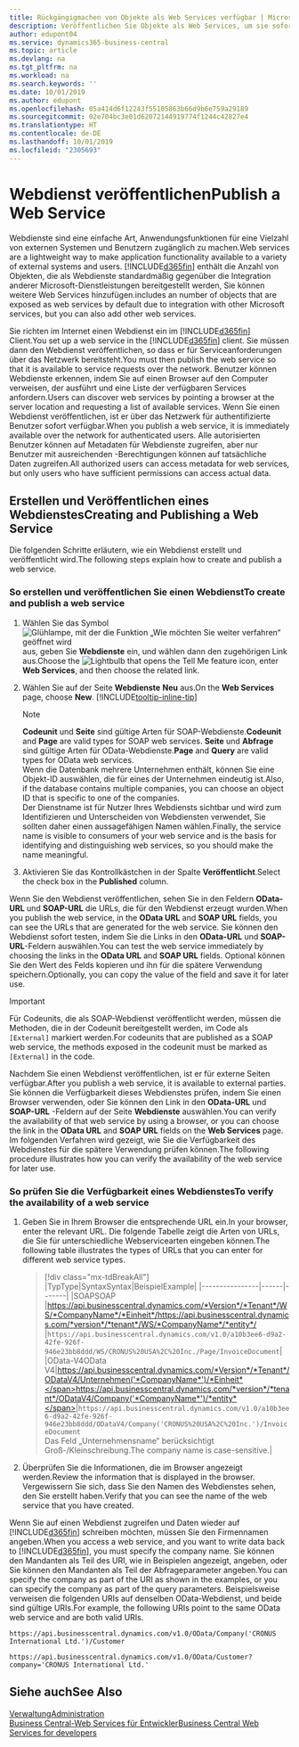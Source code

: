 ```yaml
---
title: Rückgängigmachen von Objekte als Web Services verfügbar | Microsoft Docs
description: Veröffentlichen Sie Objekte als Web Services, um sie sofort für Ihre Business Central-Lösung bereitzustellen.
author: edupont04
ms.service: dynamics365-business-central
ms.topic: article
ms.devlang: na
ms.tgt_pltfrm: na
ms.workload: na
ms.search.keywords: ''
ms.date: 10/01/2019
ms.author: edupont
ms.openlocfilehash: 05a414d6f12243f55105863b66d9b6e759a29189
ms.sourcegitcommit: 02e704bc3e01d62072144919774f1244c42827e4
ms.translationtype: HT
ms.contentlocale: de-DE
ms.lasthandoff: 10/01/2019
ms.locfileid: "2305693"
---
```

# <a name="publish-a-web-service"></a><span data-ttu-id="9315c-103">Webdienst veröffentlichen</span><span class="sxs-lookup"><span data-stu-id="9315c-103">Publish a Web Service</span></span>

<span data-ttu-id="9315c-104">Webdienste sind eine einfache Art, Anwendungsfunktionen für eine Vielzahl von externen Systemen und Benutzern zugänglich zu machen.</span><span class="sxs-lookup"><span data-stu-id="9315c-104">Web services are a lightweight way to make application functionality available to a variety of external systems and users.</span></span> [!INCLUDE[d365fin](includes/d365fin_md.md)] <span data-ttu-id="9315c-105">enthält die Anzahl von Objekten, die als Webdienste standardmäßig gegenüber die Integration anderer Microsoft-Dienstleistungen bereitgestellt werden, Sie können weitere Web Services hinzufügen.</span><span class="sxs-lookup"><span data-stu-id="9315c-105">includes an number of objects that are exposed as web services by default due to integration with other Microsoft services, but you can also add other web services.</span></span>  

<span data-ttu-id="9315c-106">Sie richten im Internet einen Webdienst ein im [!INCLUDE[d365fin](includes/d365fin_md.md)] Client.</span><span class="sxs-lookup"><span data-stu-id="9315c-106">You set up a web service in the [!INCLUDE[d365fin](includes/d365fin_md.md)] client.</span></span> <span data-ttu-id="9315c-107">Sie müssen dann den Webdienst veröffentlichen, so dass er für Serviceanforderungen über das Netzwerk bereitsteht.</span><span class="sxs-lookup"><span data-stu-id="9315c-107">You must then publish the web service so that it is available to service requests over the network.</span></span> <span data-ttu-id="9315c-108">Benutzer können Webdienste erkennen, indem Sie auf einen Browser auf den Computer verweisen, der ausführt und eine Liste der verfügbaren Services anfordern.</span><span class="sxs-lookup"><span data-stu-id="9315c-108">Users can discover web services by pointing a browser at the server location and requesting a list of available services.</span></span> <span data-ttu-id="9315c-109">Wenn Sie einen Webdienst veröffentlichen, ist er über das Netzwerk für authentifizierte Benutzer sofort verfügbar.</span><span class="sxs-lookup"><span data-stu-id="9315c-109">When you publish a web service, it is immediately available over the network for authenticated users.</span></span> <span data-ttu-id="9315c-110">Alle autorisierten Benutzer können auf Metadaten für Webdienste zugreifen, aber nur Benutzer mit ausreichenden -Berechtigungen können auf tatsächliche Daten zugreifen.</span><span class="sxs-lookup"><span data-stu-id="9315c-110">All authorized users can access metadata for web services, but only users who have sufficient permissions can access actual data.</span></span>

## <a name="creating-and-publishing-a-web-service"></a><span data-ttu-id="9315c-111">Erstellen und Veröffentlichen eines Webdienstes</span><span class="sxs-lookup"><span data-stu-id="9315c-111">Creating and Publishing a Web Service</span></span>  
<span data-ttu-id="9315c-112">Die folgenden Schritte erläutern, wie ein Webdienst erstellt und veröffentlicht wird.</span><span class="sxs-lookup"><span data-stu-id="9315c-112">The following steps explain how to create and publish a web service.</span></span>  

### <a name="to-create-and-publish-a-web-service"></a><span data-ttu-id="9315c-113">So erstellen und veröffentlichen Sie einen Webdienst</span><span class="sxs-lookup"><span data-stu-id="9315c-113">To create and publish a web service</span></span>  

1. <span data-ttu-id="9315c-114">Wählen Sie das Symbol ![Glühlampe, mit der die Funktion „Wie möchten Sie weiter verfahren“ geöffnet wird](media/ui-search/search_small.png "Wie möchten Sie weiter verfahren?") aus, geben Sie **Webdienste** ein, und wählen dann den zugehörigen Link aus.</span><span class="sxs-lookup"><span data-stu-id="9315c-114">Choose the ![Lightbulb that opens the Tell Me feature](media/ui-search/search_small.png "Tell me what you want to do") icon, enter **Web Services**, and then choose the related link.</span></span>  
2. <span data-ttu-id="9315c-115">Wählen Sie auf der Seite **Webdienste** **Neu** aus.</span><span class="sxs-lookup"><span data-stu-id="9315c-115">On the **Web Services** page, choose **New**.</span></span> [!INCLUDE[tooltip-inline-tip](includes/tooltip-inline-tip_md.md)]  

    > [!NOTE]  
    > <span data-ttu-id="9315c-116">**Codeunit** und **Seite** sind gültige Arten für SOAP-Webdienste.</span><span class="sxs-lookup"><span data-stu-id="9315c-116">**Codeunit** and **Page** are valid types for SOAP web services.</span></span> <span data-ttu-id="9315c-117">**Seite** und **Abfrage** sind gültige Arten für OData-Webdienste.</span><span class="sxs-lookup"><span data-stu-id="9315c-117">**Page** and **Query** are valid types for OData web services.</span></span>  
    > <span data-ttu-id="9315c-118">Wenn die Datenbank mehrere Unternehmen enthält, können Sie eine Objekt-ID auswählen, die für eines der Unternehmen eindeutig ist.</span><span class="sxs-lookup"><span data-stu-id="9315c-118">Also, if the database contains multiple companies, you can choose an object ID that is specific to one of the companies.</span></span>  
    > <span data-ttu-id="9315c-119">Der Dienstname ist für Nutzer Ihres Webdiensts sichtbar und wird zum Identifizieren und Unterscheiden von Webdiensten verwendet, Sie sollten daher einen aussagefähigen Namen wählen.</span><span class="sxs-lookup"><span data-stu-id="9315c-119">Finally, the service name is visible to consumers of your web service and is the basis for identifying and distinguishing web services, so you should make the name meaningful.</span></span>

3. <span data-ttu-id="9315c-120">Aktivieren Sie das Kontrollkästchen in der Spalte **Veröffentlicht**.</span><span class="sxs-lookup"><span data-stu-id="9315c-120">Select the check box in the **Published** column.</span></span>  

<span data-ttu-id="9315c-121">Wenn Sie den Webdienst veröffentlichen, sehen Sie in den Feldern **OData-URL** und **SOAP-URL** die URLs, die für den Webdienst erzeugt wurden.</span><span class="sxs-lookup"><span data-stu-id="9315c-121">When you publish the web service, in the **OData URL** and **SOAP URL** fields, you can see the URLs that are generated for the web service.</span></span> <span data-ttu-id="9315c-122">Sie können den Webdienst sofort testen, indem Sie die Links in den **OData-URL** und **SOAP-URL**-Feldern auswählen.</span><span class="sxs-lookup"><span data-stu-id="9315c-122">You can test the web service immediately by choosing the links in the **OData URL** and **SOAP URL** fields.</span></span> <span data-ttu-id="9315c-123">Optional können Sie den Wert des Felds kopieren und ihn für die spätere Verwendung speichern.</span><span class="sxs-lookup"><span data-stu-id="9315c-123">Optionally, you can copy the value of the field and save it for later use.</span></span>  

> [!IMPORTANT]
> <span data-ttu-id="9315c-124">Für Codeunits, die als SOAP-Webdienst veröffentlicht werden, müssen die Methoden, die in der Codeunit bereitgestellt werden, im Code als `[External]` markiert werden.</span><span class="sxs-lookup"><span data-stu-id="9315c-124">For codeunits that are published as a SOAP web service, the methods exposed in the codeunit must be marked as `[External]` in the code.</span></span>

<span data-ttu-id="9315c-125">Nachdem Sie einen Webdienst veröffentlichen, ist er für externe Seiten verfügbar.</span><span class="sxs-lookup"><span data-stu-id="9315c-125">After you publish a web service, it is available to external parties.</span></span> <span data-ttu-id="9315c-126">Sie können die Verfügbarkeit dieses Webdienstes prüfen, indem Sie einen Browser verwenden, oder Sie können den Link in den **OData-URL** und **SOAP-URL** -Feldern auf der Seite **Webdienste** auswählen.</span><span class="sxs-lookup"><span data-stu-id="9315c-126">You can verify the availability of that web service by using a browser, or you can choose the link in the **OData URL** and **SOAP URL** fields on the **Web Services** page.</span></span> <span data-ttu-id="9315c-127">Im folgenden Verfahren wird gezeigt, wie Sie die Verfügbarkeit des Webdienstes für die spätere Verwendung prüfen können.</span><span class="sxs-lookup"><span data-stu-id="9315c-127">The following procedure illustrates how you can verify the availability of the web service for later use.</span></span>  

### <a name="to-verify-the-availability-of-a-web-service"></a><span data-ttu-id="9315c-128">So prüfen Sie die Verfügbarkeit eines Webdienstes</span><span class="sxs-lookup"><span data-stu-id="9315c-128">To verify the availability of a web service</span></span>  

1. <span data-ttu-id="9315c-129">Geben Sie in Ihrem Browser die entsprechende URL ein.</span><span class="sxs-lookup"><span data-stu-id="9315c-129">In your browser, enter the relevant URL.</span></span> <span data-ttu-id="9315c-130">Die folgende Tabelle zeigt die Arten von URLs, die Sie für unterschiedliche Webservicearten eingeben können.</span><span class="sxs-lookup"><span data-stu-id="9315c-130">The following table illustrates the types of URLs that you can enter for different web service types.</span></span>  

    > [!div class="mx-tdBreakAll"]
    > |<span data-ttu-id="9315c-131">Typ</span><span class="sxs-lookup"><span data-stu-id="9315c-131">Type</span></span>|<span data-ttu-id="9315c-132">Syntax</span><span class="sxs-lookup"><span data-stu-id="9315c-132">Syntax</span></span>|<span data-ttu-id="9315c-133">Beispiel</span><span class="sxs-lookup"><span data-stu-id="9315c-133">Example</span></span>|
    > |----------------|------|-------|
    > |<span data-ttu-id="9315c-134">SOAP</span><span class="sxs-lookup"><span data-stu-id="9315c-134">SOAP</span></span> |<span data-ttu-id="9315c-135">https://api.businesscentral.dynamics.com/*Version*/*Tenant*/WS/*CompanyName*/*Einheit*/</span><span class="sxs-lookup"><span data-stu-id="9315c-135">https://api.businesscentral.dynamics.com/*version*/*tenant*/WS/*CompanyName*/*entity*/</span></span> |`https://api.businesscentral.dynamics.com/v1.0/a10b3ee6-d9a2-42fe-926f-946e23bb8ddd/WS/CRONUS%20USA%2C%20Inc./Page/InvoiceDocument`|
    > |<span data-ttu-id="9315c-136">OData-V4</span><span class="sxs-lookup"><span data-stu-id="9315c-136">OData V4</span></span>|<span data-ttu-id="9315c-137">https://api.businesscentral.dynamics.com/*Version*/*Tenant*/ODataV4/Unternehmen('*CompanyName*')/*Einheit*</span><span class="sxs-lookup"><span data-stu-id="9315c-137">https://api.businesscentral.dynamics.com/*version*/*tenant*/ODataV4/Company('*CompanyName*')/*entity*</span></span>|`https://api.businesscentral.dynamics.com/v1.0/a10b3ee6-d9a2-42fe-926f-946e23bb8ddd/ODataV4/Company('CRONUS%20USA%2C%20Inc.')/InvoiceDocument`<br/>    <span data-ttu-id="9315c-138">Das Feld „Unternehmensname“ berücksichtigt Groß-/Kleinschreibung.</span><span class="sxs-lookup"><span data-stu-id="9315c-138">The company name is case-sensitive.</span></span>|

2. <span data-ttu-id="9315c-139">Überprüfen Sie die Informationen, die im Browser angezeigt werden.</span><span class="sxs-lookup"><span data-stu-id="9315c-139">Review the information that is displayed in the browser.</span></span> <span data-ttu-id="9315c-140">Vergewissern Sie sich, dass Sie den Namen des Webdienstes sehen, den Sie erstellt haben.</span><span class="sxs-lookup"><span data-stu-id="9315c-140">Verify that you can see the name of the web service that you have created.</span></span>  

<span data-ttu-id="9315c-141">Wenn Sie auf einen Webdienst zugreifen und Daten wieder auf [!INCLUDE[d365fin](includes/d365fin_md.md)] schreiben möchten, müssen Sie den Firmennamen angeben.</span><span class="sxs-lookup"><span data-stu-id="9315c-141">When you access a web service, and you want to write data back to [!INCLUDE[d365fin](includes/d365fin_md.md)], you must specify the company name.</span></span> <span data-ttu-id="9315c-142">Sie können den Mandanten als Teil des URI, wie in Beispielen angezeigt, angeben, oder Sie können den Mandanten als Teil der Abfrageparameter angeben.</span><span class="sxs-lookup"><span data-stu-id="9315c-142">You can specify the company as part of the URI as shown in the examples, or you can specify the company as part of the query parameters.</span></span> <span data-ttu-id="9315c-143">Beispielsweise verweisen die folgenden URIs auf denselben OData-Webdienst, und beide sind gültige URIs.</span><span class="sxs-lookup"><span data-stu-id="9315c-143">For example, the following URIs point to the same OData web service and are both valid URIs.</span></span>  

```
https://api.businesscentral.dynamics.com/v1.0/OData/Company('CRONUS International Ltd.')/Customer  
```

```
https://api.businesscentral.dynamics.com/v1.0/OData/Customer?company='CRONUS International Ltd.'  
```

## <a name="see-also"></a><span data-ttu-id="9315c-144">Siehe auch</span><span class="sxs-lookup"><span data-stu-id="9315c-144">See Also</span></span>

[<span data-ttu-id="9315c-145">Verwaltung</span><span class="sxs-lookup"><span data-stu-id="9315c-145">Administration</span></span>](admin-setup-and-administration.md)  
[<span data-ttu-id="9315c-146">Business Central-Web Services für Entwickler</span><span class="sxs-lookup"><span data-stu-id="9315c-146">Business Central Web Services for developers</span></span>](/dynamics365/business-central/dev-itpro/webservices/web-services)  
